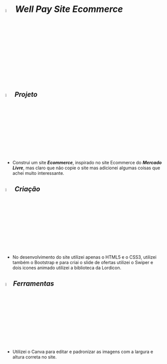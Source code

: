 # <img src="https://cdn-icons-png.flaticon.com/512/6646/6646541.png" width="5%" height="5%" /> *Well Pay Site Ecommerce*
<br>
 
## <img src="https://cdn-icons-png.flaticon.com/512/5353/5353245.png" width="5%" height="5%" /> *Projeto*
* Construi um site ***Ecommerce***, inspirado no site Ecommerce do ***Mercado Livre***, mas claro que não copie o site mas adicionei algumas coisas que achei muito interessante.

## <img src="https://cdn-icons-png.flaticon.com/512/7100/7100747.png" width="5%" height="5%"/> *Criação*
* No desenvolvimento do site utilizei apenas o HTML5 e o CSS3, utilizei também o Bootstrap e para criai o slide de ofertas utilizei o Swiper e dois icones animado utilizei a biblioteca da Lordicon.

## <img height="5%" width="5%" src="https://cdn-icons-png.flaticon.com/512/7497/7497784.png"/>*Ferramentas*
* Utilizei o Canva para editar e padronizar as imagens com a largura e altura correta no site.
